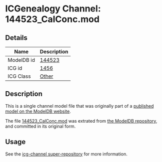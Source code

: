 # ICGenealogy Channel: 144523\_CalConc.mod

## Details

Name | Description
---- | -----------
ModelDB id | [144523](http://senselab.med.yale.edu/ModelDB/ShowModel.cshtml?model=144523)
ICG id | [1456](http://icg.neurotheory.ox.ac.uk/channels/other/1456)
ICG Class | [Other](http://icg.neurotheory.ox.ac.uk/channels/other)

## Description

This is a single channel model file that was originally part of a [published model on the ModelDB website](http://senselab.med.yale.edu/mModelDB/ShowModel.cshtml?model=144523).

The file [144523\_CalConc.mod](144523_CalConc.mod) was extrated from [the ModelDB repository](http://senselab.med.yale.edu/ModelDB/ShowModel.cshtml?model=144523), and committed in its original form.

## Usage

See the [icg-channel super-repository](https://github.com/icgenealogy/icg-channels) for more information.